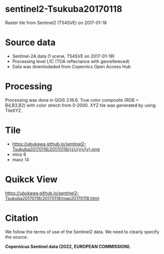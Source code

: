 # sentinel2-Tsukuba20170118
Raster tile from Sentinel2 (T54SVE) on 2017-01-18

# Source data
* Sentinel-2A data (1 scene, T54SVE on 2017-01-18)  
* Processing level L1C (TOA reflectance with georefereced)
* Data was downlodaded from Copernics Open Access Hub

# Processing
Processing was done in QGIS 3.16.6.
True color composite (RGB = B4,B3,B2) with color strech from 0-2000.
XYZ tile was generated by using TileXYZ.

# Tile
* https://ubukawa.github.io/sentinel2-Tsukuba20170118/20170118/{z}/{x}/{y}.png  
* minz 6   
* maxz 14 


# Quikck View
https://ubukawa.github.io/sentinel2-Tsukuba20170118/20170118/map20170118.html

# Citation
We follow the terms of use of the Sentinel2 data. We need to clearly specify the source.  

**Copernicus Sentinel data (2022, EUROPEAN COMMISSION).**  

